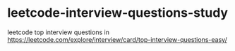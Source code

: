 # leetcode-interview-questions-study
leetcode top interview questions in https://leetcode.com/explore/interview/card/top-interview-questions-easy/
